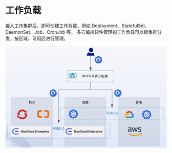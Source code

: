 # 工作负载

接入工作集群后，即可创建工作负载，例如 Deployment、StatefulSet、DaemonSet、Job、CronJob 等。
多云编排软件管理的工作负载可以跨集群分发，按区域、可用区进行管理。

![workload](../images/workload01.png)
